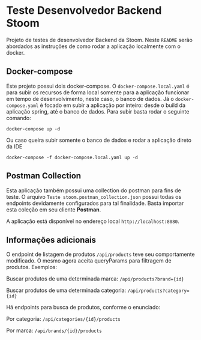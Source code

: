 # Teste Desenvolvedor Backend Stoom

Projeto de testes de desenvolvedor Backend da Stoom. Neste `README` serão abordados as instruções de como rodar a
aplicação localmente com o docker.

## Docker-compose

Este projeto possui dois docker-compose. O `docker-compose.local.yaml` é para subir os recursos de forma local somente 
para a aplicação funcionar em tempo de desenvolvimento, neste caso, o banco de dados. Já o `docker-compose.yaml` é
focado em subir a aplicação por inteiro: desde o build da aplicação spring, até o banco de dados. Para subir basta
rodar o seguinte comando:

```
docker-compose up -d
```

Ou caso queira subir somente o banco de dados e rodar a aplicação direto da IDE

```
docker-compose -f docker-compose.local.yaml up -d
```

## Postman Collection

Esta aplicação também possui uma collection do postman para fins de teste. O arquivo 
`Teste stoom.postman_collection.json` possui todas os endpoints devidamente configurados para tal finalidade. Basta
importar esta coleção em seu cliente **Postman**.

A aplicação está disponível no endereço local `http://localhost:8080`.

## Informações adicionais

O endpoint de listagem de produtos `/api/products` teve seu comportamente modificado. O mesmo agora aceita queryParams
para filtragem de produtos. Exemplos:

Buscar produtos de uma determinada marca: `/api/products?brand={id}`

Buscar produtos de uma determinada categoria: `/api/products?category={id}`

Há endpoints para busca de produtos, conforme o enunciado:

Por categoria: `/api/categories/{id}/products`

Por marca: ``/api/brands/{id}/products``